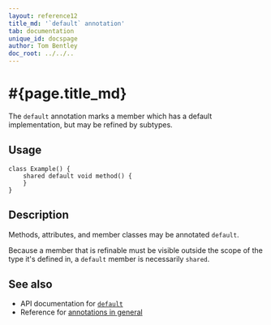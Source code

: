 ```yaml
---
layout: reference12
title_md: '`default` annotation'
tab: documentation
unique_id: docspage
author: Tom Bentley
doc_root: ../../..
---
```


# #{page.title_md}

The `default` annotation marks a member which has a default 
implementation, but may be refined by subtypes.

## Usage

<!-- try: -->
    class Example() {
        shared default void method() {
        }
    }

## Description

Methods, attributes, and member classes may be annotated `default`.

Because a member that is refinable must be visible outside the 
scope of the type it's defined in, a `default` member is necessarily
`shared`.

## See also

* API documentation for [`default`](#{site.urls.apidoc_1_2}/index.html#default)
* Reference for [annotations in general](../../structure/annotation/)

